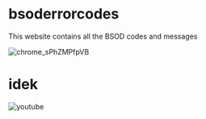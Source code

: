 # bsoderrorcodes
This website contains all the BSOD codes and messages

![chrome_sPhZMPfpVB](https://user-images.githubusercontent.com/36286877/127769772-8ebf5e52-c366-4acd-9943-badbe8f37be9.png)



























# idek

![youtube](https://user-images.githubusercontent.com/36286877/127772778-32629ae4-da34-4cb2-8054-23840b4bfcec.png)
